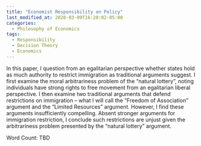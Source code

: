 ```yaml
---
title: "Economist Responsibility on Policy"
last_modified_at: 2020-03-09T16:20:02-05:00
categories:
  - Philosophy of Economics
tags:
  - Responsibility
  - Decision Theory
  - Economics
---
```

In this paper, I question from an egalitarian perspective whether states hold as much authority to restrict immigration as traditional arguments suggest. I first examine the moral arbitrariness problem of the “natural lottery”, noting individuals have strong rights to free movement from an egalitarian liberal perspective. I then examine two traditional arguments that defend restrictions on immigration – what I will call the “Freedom of Association” argument and the “Limited Resources” argument. However, I find these arguments insufficiently compelling. Absent stronger arguments for immigration restriction, I conclude such restrictions are unjust given the arbitrariness problem presented by the “natural lottery” argument.  

Word Count:
TBD
